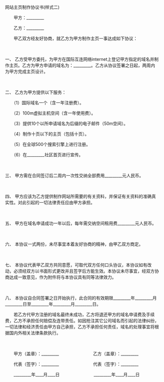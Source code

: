 



网站主页制作协议书(样式二)



 

　　甲方：_________　　

　　乙方：_________　　

　　甲乙双方经友好协商，就乙方为甲方制作主页一事达成如下协议：

　　

一、
乙方受甲方委托，为甲方在国际互连网络internet上登记甲方指定的域名并制作主页。乙方为甲方申请的域名为：_________。乙方从协议签署之日起，两周内为甲方完成主页设计。

　　

二、
乙方为甲方提供以下服务：

　　（1）国际域名一个（含一年注册费）。

　　（2）100m虚拟主机空间（含一年使用费）。

　　（3）提供10个以所申请域名为后缀的电子邮件（50m空间）。

　　（4）制作十页以下的主页（包括十页）。

　　（5）在全球500个搜索引擎上进行注册。

　　（6）在_________社区首页进行宣传。

　　

三、
甲方需在合同签订后二周内一次性交纳全部费用_________元人民币。

　　

四、
甲方应该为乙方提供制作网站所需要的有关资料，并保证有关资料的准确真实性。对此引起的一切法律责任应由甲方承担。

　　

五、
甲方在域名申请成功一年以后，每年需交纳空间租用费_________元人民币。

　　

六、
本协议一式两份，未尽事宜本着友好协商的精神，由甲乙双方商定。

　　

七、
本协议代表甲乙双方共同意愿，可取代双方任何口头协议，本协议如有改动，必须经双方以书面形式更改并且签字后方能生效。本协议未尽事宜，经双方协商达成一致意见，作为附件将与本协议具有同等法律效力。

　　

八、
本协议自合同签署之日开始执行，此合同的有效期限_________年_________月_________日至_________年_________月_________日。

　　若乙方代甲方注册的域名最终未成功，乙方将退还甲方的域名申请费及手续费，乙方不承担任何赔偿及连带责任。如因抢注其它公司域名而引起的法律纠纷，一切法律和经济责任由甲方自己承担，乙方不承担任何责任，域名的处理事宜将根据国内外相关法律条款执行。　　

　　

　　甲方（盖章）：_________　　　　　　　　乙方（盖章）：_________　　

　　代表（签字）：_________　　　　　　　　代表（签字）：_________　　

　　_________年____月____日　　　　　　　　_________年____月____日